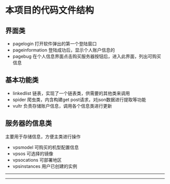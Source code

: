 # 本项目的代码文件结构
## 界面类
- pagelogin 打开软件弹出的第一个登陆窗口
- pageinformation 登陆成功后，显示个人账户信息的
- pagebug 在个人信息界面点击购买服务器按钮后，进入此界面，列出可购买信息

## 基本功能类
- linkedlist 链表，实现了一个链表类，供需要的其他类来调用
- spider 爬虫类，内含构建get post请求，对json数据进行提取等功能
- vultr  负责存储账户信息，调用各个信息类进行更新

## 服务器的信息类
主要用于存储信息，方便主类进行操作
- vpsmodel 可购买的机型配置信息
- vpsos 可选择的镜像
- vpsocations 可部署地区
- vpsinstances  用户已创建的实例

---
---
